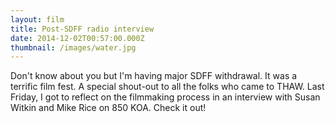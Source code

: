 ```yaml
---
layout: film
title: Post-SDFF radio interview
date: 2014-12-02T00:57:00.000Z
thumbnail: /images/water.jpg
---
```

Don't know about you but I'm having major SDFF withdrawal. It was a terrific film fest. A special shout-out to all the folks who came to THAW. Last Friday, I got to reflect on the filmmaking process in an interview with Susan Witkin and Mike Rice on 850 KOA. Check it out!
